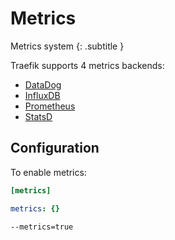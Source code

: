# Metrics
Metrics system
{: .subtitle }

Traefik supports 4 metrics backends:

- [DataDog](./datadog.md)
- [InfluxDB](./influxdb.md)
- [Prometheus](./prometheus.md)
- [StatsD](./statsd.md)

## Configuration

To enable metrics:

```toml tab="File (TOML)"
[metrics]
```

```yaml tab="File (YAML)"
metrics: {}
```

```bash tab="CLI"
--metrics=true
```
